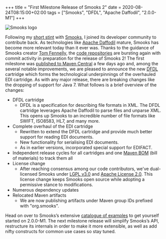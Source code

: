 +++
title = "First Milestone Release of Smooks 2"
date = 2020-08-24T08:15:00+02:00
tags = ["Smooks", "DFDL", "Apache Daffodil", "2.0.0-M1"]
+++

<img src="/images/smooks-logo.png" alt="Smooks logo" style="max-width:70%"/>

Following my [short stint](https://oncodesign.io/2014/09/16/the-trials-of-smooks/) with [Smooks](https://www.smooks.org/), I joined its developer community to contribute back. As technologies like [Apache 
Daffodil](https://daffodil.apache.org/) mature, Smooks has become more relevant today than it ever was. Thanks to the guidance of Smooks creator [Tom Fennelly](https://github.com/tfennelly), 
the [code repositories](https://github.com/smooks/) are bursting again with commit activity in preparation for the release of Smooks 2! The first milestone 
was [published to Maven Central](https://search.maven.org/search?q=org.smooks) a few days ago and, among the several notable improvements, we are pleased to announce the 
new [DFDL](https://en.wikipedia.org/wiki/Data_Format_Description_Language) cartridge which forms the technological underpinnings of the overhauled EDI cartridge. As with any major release, 
there are breaking changes like the dropping of support for Java 7. What follows is a brief overview of the changes:

* DFDL cartridge
    * DFDL is a specification for describing file formats in XML. The DFDL cartridge leverages Apache Daffodil to parse 
    files and unparse XML. This opens up Smooks to an incredible number of file formats like SWIFT, ISO8583, HL7, and many more.
* Complete overhaul of the EDI cartridge
    * Rewritten to extend the DFDL cartridge and provide much better support for reading EDI documents.
    * New functionality for serialising EDI documents.
    * As in earlier versions, incorporated special support for EDIFACT.
* Independent release cycles for all cartridges and one [Maven BOM](https://github.com/smooks/smooks-bom/tree/v2.0.0-M1) (bill of materials) to track them all
* License change
    * After reaching consensus among our code contributors, we've dual-licensed Smooks under [LGPL v3.0](https://choosealicense.com/licenses/lgpl-3.0/) and [Apache License 2.0](https://choosealicense.com/licenses/apache-2.0/). 
    This license change keeps Smooks open source while adopting a permissive stance to modifications.
* Numerous dependency updates
* Relocated Maven artifacts
    * We are now publishing artifacts under Maven group IDs prefixed with "org.smooks".

Head on over to Smooks’s extensive [catalogue of examples](https://github.com/smooks/smooks-examples/tree/v1.0.0) to get yourself started on 2.0.0-M1. The next milestone release 
will simplify Smooks’s API, restructure its internals in order to make it more extensible, as well as add nifty constructs 
for common use cases so stay tuned.
